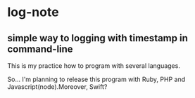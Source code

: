 # log-note
## simple way to logging with timestamp in command-line

This is my practice how to program with several languages.

So... I'm planning to release this program with Ruby, PHP and Javascript(node).Moreover, Swift?
